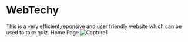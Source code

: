 # WebTechy
This is a very efficient,reponsive and user friendly website which can be used to take quiz. 
Home Page 
![Capture1](https://user-images.githubusercontent.com/100296625/155531752-510582eb-dec5-4cc6-8f87-ae2117132af5.PNG)
